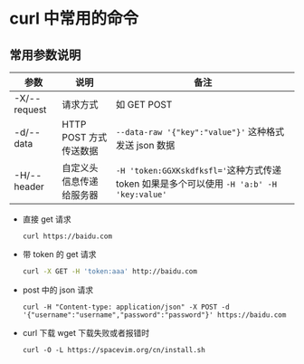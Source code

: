 # curl 中常用的命令

## 常用参数说明

| 参数         | 说明                     | 备注                                                                                      |
| ------------ | ------------------------ | ----------------------------------------------------------------------------------------- |
| -X/--request | 请求方式                 | 如 GET POST                                                                               |
| -d/--data    | HTTP POST 方式传送数据   | `--data-raw '{"key":"value"}'` 这种格式发送 json 数据                                     |
| -H/--header  | 自定义头信息传递给服务器 | `-H 'token:GGXKskdfksfl='`这种方式传递 token 如果是多个可以使用 `-H 'a:b' -H 'key:value'` |

- 直接 get 请求

  `curl https://baidu.com`

- 带 token 的 get 请求

  ```sh
  curl -X GET -H 'token:aaa' http://baidu.com
  ```

- post 中的 json 请求

  `curl -H "Content-type: application/json" -X POST -d '{"username":"username","password":"password"}' https://baidu.com`

- curl 下载 wget 下载失败或者报错时

  `curl -O -L https://spacevim.org/cn/install.sh`
